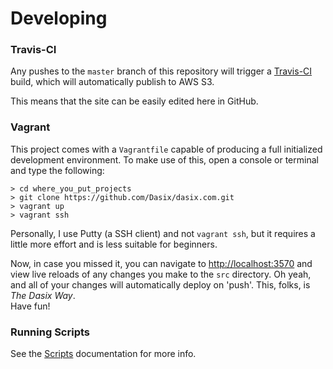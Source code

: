 Developing
==========

### Travis-CI

Any pushes to the `master` branch of this repository will trigger a [Travis-CI](http://travis-ci.org)
build, which will automatically publish to AWS S3.

This means that the site can be easily edited here in GitHub.

### Vagrant

This project comes with a `Vagrantfile` capable of producing a full initialized
development environment.  To make use of this, open a console or terminal and
type the following:

```
> cd where_you_put_projects
> git clone https://github.com/Dasix/dasix.com.git
> vagrant up
> vagrant ssh
```

Personally, I use Putty (a SSH client) and not `vagrant ssh`, but it requires
a little more effort and is less suitable for beginners.

Now, in case you missed it, you can navigate to [http://localhost:3570](http://localhost:3570)
and view live reloads of any changes you make to the `src` directory.  Oh yeah, and 
all of your changes will automatically deploy on 'push'.  This, folks, is _The Dasix Way_.  
Have fun!

### Running Scripts

See the [Scripts](./scripts.md) documentation for more info.
